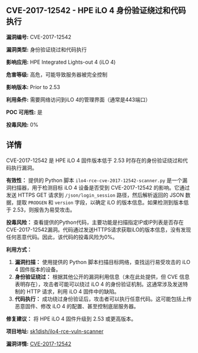 ## CVE-2017-12542 - HPE iLO 4 身份验证绕过和代码执行

**漏洞编号:** CVE-2017-12542

**漏洞类型:** 身份验证绕过和代码执行

**影响应用:** HPE Integrated Lights-out 4 (iLO 4)

**危害等级:** 高危，可能导致服务器被完全控制

**影响版本:** Prior to 2.53

**利用条件:** 需要网络访问到iLO 4的管理界面（通常是443端口）

**POC 可用性:** 是

**投毒风险:** 0%

## 详情

CVE-2017-12542 是 HPE iLO 4 固件版本低于 2.53 时存在的身份验证绕过和代码执行漏洞。

**有效性：**
提供的 Python 脚本 `ilo4-rce-cve-2017-12542-scanner.py` 是一个漏洞扫描器，用于检测目标 iLO 4 设备是否受到 CVE-2017-12542 的影响。它通过发送 HTTPS GET 请求到 `/json/login_session` 路径，然后解析返回的 JSON 数据，提取 `PRODGEN` 和 `version` 字段，以确定 iLO 的版本信息。如果检测到版本低于 2.53，则报告为易受攻击。

**投毒风险：**
查看提供的Python代码，主要功能是扫描指定IP或IP列表是否存在CVE-2017-12542漏洞。代码通过发送HTTPS请求获取iLO的版本信息，没有发现任何恶意代码。因此，该代码的投毒风险为0%。

**利用方式：**
1.  **漏洞扫描：** 使用提供的 Python 脚本扫描目标网络，查找运行易受攻击的 iLO 4 固件版本的设备。
2.  **身份验证绕过：**  根据其他公开的漏洞利用信息（未在此处提供，但 CVE 信息表明存在），攻击者可能可以绕过 iLO 4 的身份验证机制。这通常涉及发送特制的 HTTP 请求，利用 iLO 4 固件中的缺陷。
3.  **代码执行：** 成功绕过身份验证后，攻击者可以执行任意代码。这可能包括上传恶意固件、修改 iLO 4 的配置、甚至控制底层服务器。

**修复建议：**
将 HPE iLO 4 固件升级到 2.53 或更高版本。

**项目地址:** [sk1dish/ilo4-rce-vuln-scanner](https://github.com/sk1dish/ilo4-rce-vuln-scanner)

**漏洞详情:** [CVE-2017-12542](https://nvd.nist.gov/vuln/detail/CVE-2017-12542)
